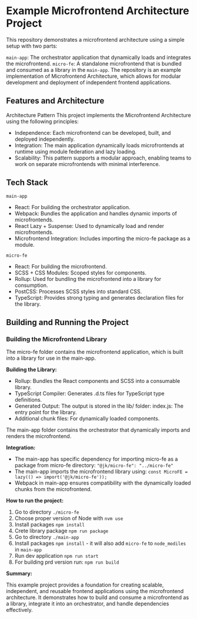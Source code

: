 # Example Microfrontend Architecture Project

This repository demonstrates a microfrontend architecture using a simple setup with two parts:

`main-app`: The orchestrator application that dynamically loads and integrates the microfrontend.
`micro-fe`: A standalone microfrontend that is bundled and consumed as a library in the `main-app`.
The repository is an example implementation of Microfrontend Architecture, which allows for modular development and deployment of independent frontend applications.

## Features and Architecture

Architecture Pattern
This project implements the Microfrontend Architecture using the following principles:

- Independence: Each microfrontend can be developed, built, and deployed independently.
- Integration: The main application dynamically loads microfrontends at runtime using module federation and lazy loading.
- Scalability: This pattern supports a modular approach, enabling teams to work on separate microfrontends with minimal interference.

## Tech Stack

`main-app`
- React: For building the orchestrator application.
- Webpack: Bundles the application and handles dynamic imports of microfrontends.
- React Lazy + Suspense: Used to dynamically load and render microfrontends.
- Microfrontend Integration: Includes importing the micro-fe package as a module.

`micro-fe`
- React: For building the microfrontend.
- SCSS + CSS Modules: Scoped styles for components.
- Rollup: Used for bundling the microfrontend into a library for consumption.
- PostCSS: Processes SCSS styles into standard CSS.
- TypeScript: Provides strong typing and generates declaration files for the library.

## Building and Running the Project

### Building the Microfrontend Library
The micro-fe folder contains the microfrontend application, which is built into a library for use in the main-app.

**Building the Library:**
- Rollup: Bundles the React components and SCSS into a consumable library.
- TypeScript Compiler: Generates .d.ts files for TypeScript type definitions.
- Generated Output: The output is stored in the lib/ folder: index.js: The entry point for the library.
- Additional chunk files: For dynamically loaded components.

The main-app folder contains the orchestrator that dynamically imports and renders the microfrontend.


**Integration:**
- The main-app has specific dependency for importing micro-fe as a package from micro-fe directory: `"@jk/micro-fe": "../micro-fe"`
- The main-app imports the microfrontend library using: `const MicroFE = lazy(() => import('@jk/micro-fe'));`
- Webpack in main-app ensures compatibility with the dynamically loaded chunks from the microfrontend.

**How to run the project:**

1. Go to directory `./micro-fe`
2. Choose proper version of Node with `nvm use`
3. Install packages `npm install`
4. Crete library package `npm run package`
5. Go to directory `./main-app`
6. Install packages `npm install` - it will also add `micro-fe` to `node_modiles` in `main-app`
7. Run dev application `npm run start`
8. For building prd version run: `npm run build`


**Summary:**

This example project provides a foundation for creating scalable, independent, and reusable frontend applications using the microfrontend architecture. It demonstrates how to build and consume a microfrontend as a library, integrate it into an orchestrator, and handle dependencies effectively.
